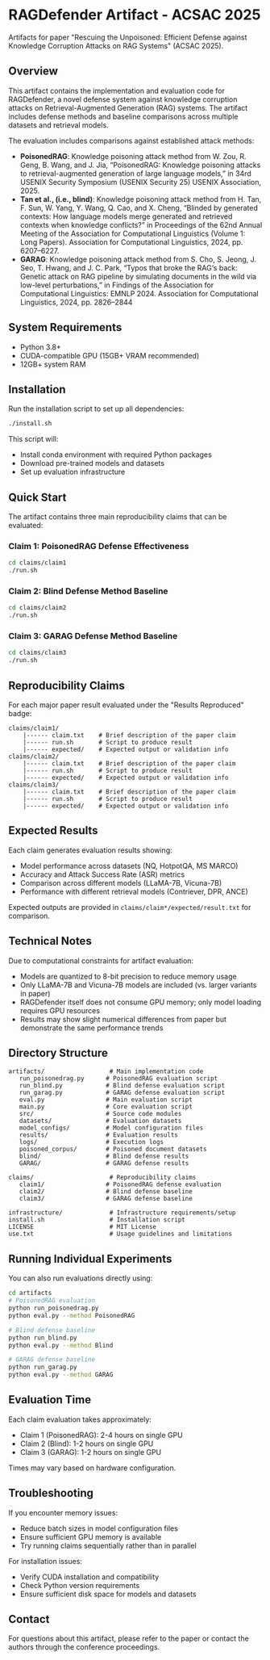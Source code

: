 # RAGDefender Artifact - ACSAC 2025

Artifacts for paper "Rescuing the Unpoisoned: Efficient Defense against Knowledge Corruption Attacks on RAG Systems" (ACSAC 2025).

## Overview

This artifact contains the implementation and evaluation code for RAGDefender, a novel defense system against knowledge corruption attacks on Retrieval-Augmented Generation (RAG) systems. The artifact includes defense methods and baseline comparisons across multiple datasets and retrieval models.

The evaluation includes comparisons against established attack methods:
- **PoisonedRAG**: Knowledge poisoning attack method from W. Zou, R. Geng, B. Wang, and J. Jia, “PoisonedRAG: Knowledge poisoning attacks to retrieval-augmented generation of large language models,” in 34rd USENIX Security Symposium (USENIX Security 25) USENIX Association, 2025.
- **Tan et al., (i.e., blind)**: Knowledge poisoning attack method from H. Tan, F. Sun, W. Yang, Y. Wang, Q. Cao, and X. Cheng, “Blinded by generated contexts: How language models merge generated and retrieved contexts when knowledge conflicts?” in Proceedings of the 62nd Annual Meeting of the Association for Computational Linguistics (Volume 1: Long Papers). Association for Computational Linguistics, 2024, pp. 6207–6227.
- **GARAG**: Knowledge poisoning attack method from S. Cho, S. Jeong, J. Seo, T. Hwang, and J. C. Park, “Typos that broke the RAG‘s back: Genetic attack on RAG pipeline by simulating documents in the wild via low-level perturbations,” in Findings of the Association for Computational Linguistics: EMNLP 2024. Association for Computational Linguistics, 2024, pp. 2826–2844

## System Requirements

- Python 3.8+
- CUDA-compatible GPU (15GB+ VRAM recommended)
- 12GB+ system RAM

## Installation

Run the installation script to set up all dependencies:

```bash
./install.sh
```

This script will:
- Install conda environment with required Python packages
- Download pre-trained models and datasets
- Set up evaluation infrastructure

## Quick Start

The artifact contains three main reproducibility claims that can be evaluated:

### Claim 1: PoisonedRAG Defense Effectiveness
```bash
cd claims/claim1
./run.sh
```

### Claim 2: Blind Defense Method Baseline
```bash
cd claims/claim2
./run.sh
```

### Claim 3: GARAG Defense Method Baseline
```bash
cd claims/claim3
./run.sh
```

## Reproducibility Claims

For each major paper result evaluated under the "Results Reproduced" badge:

```
claims/claim1/
    |------ claim.txt    # Brief description of the paper claim
    |------ run.sh       # Script to produce result
    |------ expected/    # Expected output or validation info
claims/claim2/
    |------ claim.txt    # Brief description of the paper claim
    |------ run.sh       # Script to produce result
    |------ expected/    # Expected output or validation info
claims/claim3/
    |------ claim.txt    # Brief description of the paper claim
    |------ run.sh       # Script to produce result
    |------ expected/    # Expected output or validation info
```

## Expected Results

Each claim generates evaluation results showing:
- Model performance across datasets (NQ, HotpotQA, MS MARCO)
- Accuracy and Attack Success Rate (ASR) metrics
- Comparison across different models (LLaMA-7B, Vicuna-7B)
- Performance with different retrieval models (Contriever, DPR, ANCE)

Expected outputs are provided in `claims/claim*/expected/result.txt` for comparison.

## Technical Notes

Due to computational constraints for artifact evaluation:
- Models are quantized to 8-bit precision to reduce memory usage
- Only LLaMA-7B and Vicuna-7B models are included (vs. larger variants in paper)
- RAGDefender itself does not consume GPU memory; only model loading requires GPU resources
- Results may show slight numerical differences from paper but demonstrate the same performance trends

## Directory Structure

```
artifacts/                  # Main implementation code
   run_poisonedrag.py      # PoisonedRAG evaluation script
   run_blind.py            # Blind defense evaluation script
   run_garag.py            # GARAG defense evaluation script
   eval.py                 # Main evaluation script
   main.py                 # Core evaluation script
   src/                    # Source code modules
   datasets/               # Evaluation datasets
   model_configs/          # Model configuration files
   results/                # Evaluation results
   logs/                   # Execution logs
   poisoned_corpus/        # Poisoned document datasets
   blind/                  # Blind defense results
   GARAG/                  # GARAG defense results

claims/                     # Reproducibility claims
   claim1/                 # PoisonedRAG defense evaluation
   claim2/                 # Blind defense baseline
   claim3/                 # GARAG defense baseline

infrastructure/             # Infrastructure requirements/setup
install.sh                  # Installation script
LICENSE                     # MIT License
use.txt                     # Usage guidelines and limitations
```

## Running Individual Experiments

You can also run evaluations directly using:

```bash
cd artifacts
# PoisonedRAG evaluation
python run_poisonedrag.py
python eval.py --method PoisonedRAG

# Blind defense baseline
python run_blind.py
python eval.py --method Blind

# GARAG defense baseline
python run_garag.py
python eval.py --method GARAG
```

## Evaluation Time

Each claim evaluation takes approximately:
- Claim 1 (PoisonedRAG): 2-4 hours on single GPU
- Claim 2 (Blind): 1-2 hours on single GPU
- Claim 3 (GARAG): 1-2 hours on single GPU

Times may vary based on hardware configuration.

## Troubleshooting

If you encounter memory issues:
- Reduce batch sizes in model configuration files
- Ensure sufficient GPU memory is available
- Try running claims sequentially rather than in parallel

For installation issues:
- Verify CUDA installation and compatibility
- Check Python version requirements
- Ensure sufficient disk space for models and datasets

## Contact

For questions about this artifact, please refer to the paper or contact the authors through the conference proceedings.

